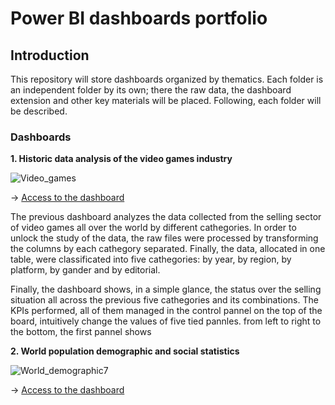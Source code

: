 # Power BI dashboards portfolio

## Introduction

This repository will store dashboards organized by thematics. Each folder is an independent folder by its own; there the raw data, the dashboard extension and other key materials will be placed. Following, each folder will be described.

### Dashboards

**1. Historic data analysis of the video games industry**

![Video_games](https://github.com/lgcortesif/Portfolio_Power_BI/assets/12937809/ce8179b2-60e0-4450-8da2-8a4862088d37)

-> [Access to the dashboard](https://app.powerbi.com/view?r=eyJrIjoiYWJjZmUwNGQtOTQ5Yi00ZWViLTg1ZmItYWY5NWZiNDFhNjg0IiwidCI6ImVmNGE2ODRlLTgxYjUtNDkxYy1hOThlLWM3YjMxYmU2YzQ2OSIsImMiOjh9)

The previous dashboard analyzes the data collected from the selling sector of video games all over the world by different cathegories. In order to unlock the study of the data, the raw files were processed by transforming the columns by each cathegory separated. Finally, the data, allocated in one table, were classificated into five cathegories: by year, by region, by platform, by gander and by editorial.

Finally, the dashboard shows, in a simple glance, the status over the selling situation all across the previous five cathegories and its combinations. The KPIs performed, all of them managed in the control pannel on the top of the board, intuitively change the values of five tied pannles. from left to right to the bottom, the first pannel shows   



**2. World population demographic and social statistics**

![World_demographic7](https://github.com/lgcortesif/Portfolio_Power_BI/assets/12937809/3870b00c-4323-4f77-a7cd-efc821e40872)

-> [Access to the dashboard](https://app.powerbi.com/view?r=eyJrIjoiZjdkNzE3MmMtNTdhYi00NmQzLWI4NDEtMjk5ODkxYzM3NDlmIiwidCI6ImVmNGE2ODRlLTgxYjUtNDkxYy1hOThlLWM3YjMxYmU2YzQ2OSIsImMiOjh9)




